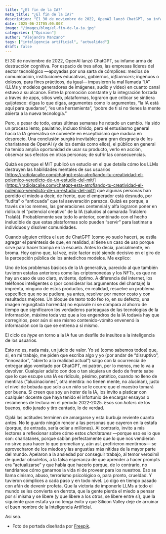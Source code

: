 ```yaml
---
title: "¿El fin de la IA?"
meta_title: "¿El fin de la IA?"
description: "El 30 de noviembre de 2022, OpenAI lanzó ChatGPT, su infame arma de destrucción cognitiva. A pesar de todo, estas últimas semanas he notado un cambio. Ha sido un proceso lento, paulatino, incluso tímido, pero el entusiasmo general hacia la IA generativa se convierte en escepticismo que madura en desprecio."
date: 2025-06-21T05:00:00Z
image: "/images/blog/el-fin-de-la-ia.jpg"
categories: ["Opinion"]
author: "Alejandro Manzano"
tags: ["inteligencia artificial", "actualidad"]
draft: false
---
```


El 30 de noviembre de 2022, OpenAI lanzó ChatGPT, su infame arma de destrucción cognitiva. Por espacio de tres años, las empresas líderes del sector tecnológico —apoyadas por una sarta de cómplices: medios de comunicación, instituciones educativas, gobiernos, _influencers_; ingenuos o dolosos, para fines prácticos, da igual— impusieron la mal llamada “IA” (LLMs y modelos generadores de imágenes, audio y video) en cuanto canal estuvo a su alcance. Entre la promoción constante y la integración forzada a través de apps, sitios web, plataformas, lograron que criticar se sintiera quijotesco: digas lo que digas, argumentes como lo argumentes, “la IA está aquí para quedarse”, “es una herramienta”, “pobre de ti si no tienes la mente abierta a la nueva tecnología.”

Pero, a pesar de todo, estas últimas semanas he notado un cambio. Ha sido un proceso lento, paulatino, incluso tímido, pero el entusiasmo general hacia la IA generativa se convierte en escepticismo que madura en desprecio. Una conclusión surgirá inevitable: para gran desgracia de los charlatanes de OpenAI (y de los demás como ellos), el público en general ha tenido amplia oportunidad de usar su producto, verlo en acción, observar sus efectos en otras personas; de sufrir las consecuencias.

Quizá es porque el MIT publicó un estudio en el que detalla cómo los LLMs destruyen las habilidades mentales de sus usuarios [https://radiolacalle.com/chatgpt-esta-atrofiando-tu-creatividad-el-polemico-veredicto-de-un-estudio-del-mit/](https://radiolacalle.com/chatgpt-esta-atrofiando-tu-creatividad-el-polemico-veredicto-de-un-estudio-del-mit/) que algunas personas han perdido el miedo a decir, de frente, que el emperador está desnudo, por “ludita” o “anticuada” que tal aseveración parezca. Quizá es porque, a través de los memes, las generaciones centennial y alfa lograron poner en ridículo el “potencial creativo” de la IA (saludos al camarada Tralalero Tralalá). Probablemente sea todo lo anterior, combinado con el hecho ineludible de que estas plataformas solo pueden “servir” para lastimar a individuos y disolver comunidades.

Cuando alguien critica el uso de ChatGPT (como yo suelo hacer), se estila agregar el paréntesis de que, en realidad, sí tiene un caso de uso porque sirve para hacer trampa en la escuela. Antes lo decía, parcialmente, en broma. Hoy opino que, tal vez, este factor esté siendo decisivo en el giro de la percepción pública de los antedichos modelos. Me explico:

Uno de los problemas básicos de la IA generativa, parecido al que también tuvieron estafas anteriores como las criptomonedas y los NFTs, es que no hay un caso de uso claro, evidente, óptimo. A diferencia del internet, los teléfonos inteligentes o (por considerar los argumentos del chantaje) la imprenta, ninguno de estos productos, en realidad, resuelve un problema específico que no se pudiera, ya antes, resolver por menor costo y con resultados mejores. Un bloque de texto todo feo (o, en su defecto, una imagen regurgitada horrenda) no equivale ni se compara al ahorro de tiempo que significaron los verdaderos parteaguas de las tecnologías de la información, máxime toda vez que a los engendros de la IA todavía hay que corregirlos, peor aún si ese mismo contenido-vómito envenenó la información con la que se entrena a sí mismo.

El ciclo de _hype_ en torno a la IA fue un desfile de insultos a la inteligencia de los usuarios.

Esto no es, nada más, un juicio de valor. Yo sé (como sabemos todos) que, si, en mi trabajo, me piden que escriba algo y yo (por andar de “disruptivo”, “innovador”, “abierto a la realidad actual”) salgo con la ocurrencia de entregar algo vomitado por ChatGPT, mi patrón, por lo menos, me lo va a devolver. Cualquier adulto con dos o tan siquiera un dedo de frente sabe que lo que escupe una IA es ridículo, pésimo, patético, cuando no lleno de mentiras (“alucinaciones”, otra mentira: no tienen mente, no alucinan), justo el nivel de bobada que solo a un _niño_ se le ocurre que el maestro tomará por buena. Si creen que soy un _hater_ de la IA, los invito a platicar con cualquier docente que haya tenido el infortunio de encargar ensayos o resúmenes de lectura en el periodo 2022-2025. _Esos_ son _haters_ de los buenos, odio jurado y tiro cantado, lo de verdad.

Ojalá las actitudes terminen de amargarse y esta burbuja reviente cuanto antes. No le guardo ningún rencor a las personas que cayeron en la estafa (porque, de entrada, sería odiar a millones). Al contrario, invito a mis lectores a reflexionar sobre cómo estos _charlatanes_ —porque eso es lo que son: charlatanes, porque sabían perfectamente que lo que nos vendieron no sirve para hacer lo que prometían y, aún así, prefirieron mentirnos— se aprovecharon de los miedos y las angustias más nítidas de la mayor parte del mundo. Apelaron a la ansiedad por conseguir trabajo, al temor verosímil de quedar obsoletos, a la falsa esperanza de que aprender a hacer prompts era “actualizarse” y que había que hacerlo porque, de lo contrario, no tendríamos cómo ganarnos la vida ni de proveer para los nuestros. Eso se llama cinismo, abuso, terrorismo psicológico o, para pronto, crueldad. Y tuvieron cómplices a cada paso y en todo nivel. Lo digo en tiempo pasado con afán de devenir profeta. Que la victoria de imponerle LLMs a todo el mundo se les convierta en derrota, que la gente pierda el miedo a pensar por sí misma y se libere (y que libere a los otros, se libere entre sí), que la siguiente gran estafa ya no tenga éxito y que Silicon Valley deje de arruinar el buen nombre de la Inteligencia Artificial.

Así sea.

- Foto de portada diseñada por [Freepik](https://www.freepik.com/).
